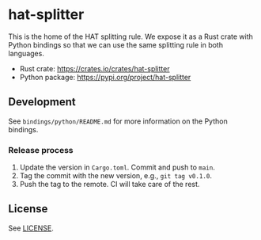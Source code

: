# hat-splitter

This is the home of the HAT splitting rule. We expose it as a Rust crate with
Python bindings so that we can use the same splitting rule in both languages.

- Rust crate: https://crates.io/crates/hat-splitter
- Python package: https://pypi.org/project/hat-splitter

## Development

See `bindings/python/README.md` for more information on the Python bindings.

### Release process

1. Update the version in `Cargo.toml`. Commit and push to `main`.
2. Tag the commit with the new version, e.g., `git tag v0.1.0`.
3. Push the tag to the remote. CI will take care of the rest.

## License

See [LICENSE](LICENSE).
